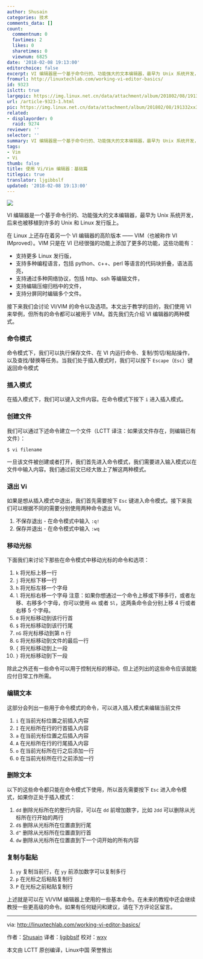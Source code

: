 ```yaml
---
author: Shusain
categories: 技术
comments_data: []
count:
  commentnum: 0
  favtimes: 2
  likes: 0
  sharetimes: 0
  viewnum: 6825
date: '2018-02-08 19:13:00'
editorchoice: false
excerpt: VI 编辑器是一个基于命令行的、功能强大的文本编辑器，最早为 Unix 系统开发，后来也被移植到许多的 Unix 和 Linux 发行版上。
fromurl: http://linuxtechlab.com/working-vi-editor-basics/
id: 9323
islctt: true
largepic: https://img.linux.net.cn/data/attachment/album/201802/08/191332xx3uhxhek3kk0g3f.png
url: /article-9323-1.html
pic: https://img.linux.net.cn/data/attachment/album/201802/08/191332xx3uhxhek3kk0g3f.png.thumb.jpg
related:
- displayorder: 0
  raid: 9274
reviewer: ''
selector: ''
summary: VI 编辑器是一个基于命令行的、功能强大的文本编辑器，最早为 Unix 系统开发，后来也被移植到许多的 Unix 和 Linux 发行版上。
tags:
- Vim
- Vi
thumb: false
title: 使用 Vi/Vim 编辑器：基础篇
titlepic: true
translator: ljgibbslf
updated: '2018-02-08 19:13:00'
---
```


![](/data/attachment/album/201802/08/191332xx3uhxhek3kk0g3f.png)


VI 编辑器是一个基于命令行的、功能强大的文本编辑器，最早为 Unix 系统开发，后来也被移植到许多的 Unix 和 Linux 发行版上。


在 Linux 上还存在着另一个 VI 编辑器的高阶版本 —— VIM（也被称作 VI IMproved）。VIM 只是在 VI 已经很强的功能上添加了更多的功能，这些功能有：


* 支持更多 Linux 发行版，
* 支持多种编程语言，包括 python、c++、perl 等语言的代码块折叠，语法高亮，
* 支持通过多种网络协议，包括 http、ssh 等编辑文件，
* 支持编辑压缩归档中的文件，
* 支持分屏同时编辑多个文件。


接下来我们会讨论 VI/VIM 的命令以及选项。本文出于教学的目的，我们使用 VI 来举例，但所有的命令都可以被用于 VIM。首先我们先介绍 VI 编辑器的两种模式。


### 命令模式


命令模式下，我们可以执行保存文件、在 VI 内运行命令、复制/剪切/粘贴操作，以及查找/替换等任务。当我们处于插入模式时，我们可以按下 `Escape`（`Esc`）键返回命令模式


### 插入模式


在插入模式下，我们可以键入文件内容。在命令模式下按下 `i` 进入插入模式。


### 创建文件


我们可以通过下述命令建立一个文件（LCTT 译注：如果该文件存在，则编辑已有文件）：



```
$ vi filename

```

一旦该文件被创建或者打开，我们首先进入命令模式，我们需要进入输入模式以在文件中输入内容。我们通过前文已经大致上了解这两种模式。


### 退出 Vi


如果是想从插入模式中退出，我们首先需要按下 `Esc` 键进入命令模式。接下来我们可以根据不同的需要分别使用两种命令退出 Vi。


1. 不保存退出 - 在命令模式中输入 `:q!`
2. 保存并退出 - 在命令模式中输入 `:wq`


### 移动光标


下面我们来讨论下那些在命令模式中移动光标的命令和选项：


1. `k` 将光标上移一行
2. `j` 将光标下移一行
3. `h` 将光标左移一个字母
4. `l` 将光标右移一个字母
注意：如果你想通过一个命令上移或下移多行，或者左移、右移多个字母，你可以使用 `4k` 或者 `5l`，这两条命令会分别上移 4 行或者右移 5 个字母。
5. `0` 将光标移动到该行行首
6. `$` 将光标移动到该行行尾
7. `nG` 将光标移动到第 n 行
8. `G` 将光标移动到文件的最后一行
9. `{` 将光标移动到上一段
10. `}` 将光标移动到下一段


除此之外还有一些命令可以用于控制光标的移动，但上述列出的这些命令应该就能应付日常工作所需。


### 编辑文本


这部分会列出一些用于命令模式的命令，可以进入插入模式来编辑当前文件


1. `i` 在当前光标位置之前插入内容
2. `I` 在光标所在行的行首插入内容
3. `a` 在当前光标位置之后插入内容
4. `A` 在光标所在行的行尾插入内容
5. `o` 在当前光标所在行之后添加一行
6. `O` 在当前光标所在行之前添加一行


### 删除文本


以下的这些命令都只能在命令模式下使用，所以首先需要按下 `Esc` 进入命令模式，如果你正处于插入模式：


1. `dd` 删除光标所在的整行内容，可以在 `dd` 前增加数字，比如 `2dd` 可以删除从光标所在行开始的两行
2. `d$` 删除从光标所在位置直到行尾
3. `d^` 删除从光标所在位置直到行首
4. `dw` 删除从光标所在位置直到下一个词开始的所有内容


### 复制与黏贴


1. `yy` 复制当前行，在 `yy` 前添加数字可以复制多行
2. `p` 在光标之后粘贴复制行
3. `P` 在光标之前粘贴复制行


上述就是可以在 VI/VIM 编辑器上使用的一些基本命令。在未来的教程中还会继续教授一些更高级的命令。如果有任何疑问和建议，请在下方评论区留言。




---


via: <http://linuxtechlab.com/working-vi-editor-basics/>


作者：[Shusain](http://linuxtechlab.com/author/shsuain/) 译者：[ljgibbslf](https://github.com/ljgibbslf) 校对：[wxy](https://github.com/wxy)


本文由 LCTT 原创编译，Linux中国 荣誉推出